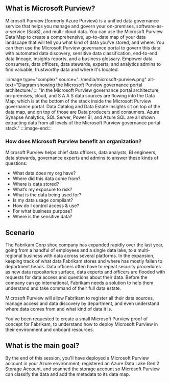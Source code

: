 ## What is Microsoft Purview?

Microsoft Purview (formerly Azure Purview) is a unified data governance service that helps you manage and govern your on-premises, software-as-a-service (SaaS), and multi-cloud data. You can use the Microsoft Purview Data Map to create a comprehensive, up-to-date map of your data landscape that will tell you what kind of data you've stored, and where. You can then use the Microsoft Purview governance portal to govern this data with automated data discovery, sensitive data classification, end-to-end data lineage, insights reports, and a business glossary. Empower data consumers, data officers, data stewards, experts, and analytics admins to find valuable, trustworthy data and where it's located.

:::image type="complex" source="../media/microsoft-purview.png" alt-text="Diagram showing the Microsoft Purview governance portal architecture.":::
   "In the Microsoft Purview governance portal architecture, on-premises, cloud, and S A A S data sources are flowing into the Data Map, which is at the bottom of the stack inside the Microsoft Purview governance portal. Data Catalog and Data Estate Insights sit on top of the data map, and on top of those are Data producers and consumers. Azure Synapse Analytics, SQL Server, Power BI, and Azure SQL are all shown extracting data from all levels of the Microsoft Purview governance portal stack."
:::image-end:::

### How does Microsoft Purview benefit an organization?

Microsoft Purview helps chief data officers, data analysts, BI engineers, data stewards, governance experts and admins to answer these kinds of questions:

- What data does my org have?
- Where did this data come from?
- Where is data stored?
- What’s my exposure to risk?
- What is the data being used for?
- Is my data usage compliant?
- How do I control access & use?
- For what business purpose?
- Where is the sensitive data?

## Scenario

The Fabrikam Corp shoe company has expanded rapidly over the last year, going from a handful of employees and a single data lake, to a multi-regional business with data across several platforms. In the expansion, keeping track of what data Fabrikam stores and where has mostly fallen to department heads. Data officers often have to repeat security procedures as new data repositories surface, data experts and officers are flooded with requests for data access and questions about their data. Before the company can go international, Fabrikam needs a solution to help them understand and take command of their full data estate.

Microsoft Purview will allow Fabrikam to register all their data sources, manage access and data discovery by department, and even understand where data comes from and what kind of data it is.

You've been requested to create a small Microsoft Purview proof of concept for Fabrikam, to understand how to deploy Microsoft Purview in their environment and onboard resources.

## What is the main goal?

By the end of this session, you'll have deployed a Microsoft Purview account in your Azure environment, registered an Azure Data Lake Gen 2 Storage Account, and scanned the storage account so Microsoft Purview can classify the data and add the metadata to its data map.